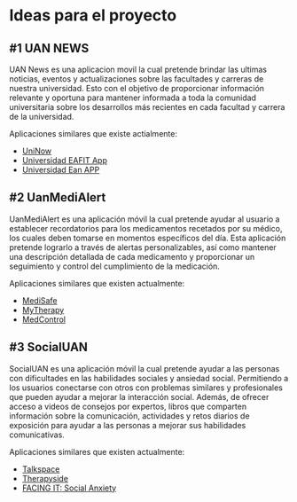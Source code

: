 # Ideas para el proyecto
 ## #1 UAN NEWS
UAN News es una aplicacion movil  la cual pretende brindar las ultimas noticias, eventos y actualizaciones sobre las  facultades y carreras de nuestra universidad. Esto con el objetivo de proporcionar información relevante y oportuna para mantener informada a toda la comunidad universitaria sobre los desarrollos más recientes en cada facultad y carrera de la universidad.

Aplicaciones similares que existe actialmente: 
- [UniNow](https://uninow.com "UniNow")
- [Universidad EAFIT App ](https://www.eafit.edu.co/appmovil/Paginas/appmovil.aspx "Universidad EAFIT")
- [Universidad Ean APP](https://universidadean.edu.co/noticias/la-aplicacion-de-la-universidad-ean-llego-recargada "Universidad Ean APP")

## #2 UanMediAlert
UanMediAlert es una aplicación móvil la cual pretende ayudar al usuario a establecer recordatorios para los medicamentos recetados por su médico, los cuales deben tomarse en momentos específicos del día. Esta aplicación pretende lograrlo a través de alertas personalizables, así como mantener una descripción detallada de cada medicamento y proporcionar un seguimiento y control del cumplimiento de la medicación.



Aplicaciones similares que existen actualmente: 
- [MediSafe](https://www-medisafe-com.translate.goog/?_x_tr_sl=en&_x_tr_tl=es&_x_tr_hl=es-419&_x_tr_pto=sc "MediSafe")
- [MyTherapy](https://www.mytherapyapp.com/es "MyTherapy")
- [MedControl](https://medcontrol.es "MedControl")

## #3 SocialUAN 
SocialUAN es una aplicación móvil la cual pretende  ayudar a las personas con dificultades en las habilidades sociales y ansiedad social. Permitiendo a los usuarios conectarse con otros con problemas similares y profesionales que pueden ayudar a mejorar la interacción social. Además, de ofrecer acceso a videos de consejos por expertos, libros que comparten información sobre la comunicación, actividades y retos diarios de exposición para ayudar a las personas a mejorar sus habilidades comunicativas.

Aplicaciones similares que existen actualmente: 
- [Talkspace](https://www.talkspace.com "Talkspace")
- [Therapyside](https://www.therapyside.com/es-es "Therapyside")
- [FACING IT: Social Anxiety](https://www.facing-it.com "FACING IT: Social Anxiety")
